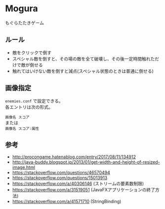 # Mogura
もぐらたたきゲーム

## ルール
- 敵をクリックで倒す
- スペシャル敵を倒すと、その場の敵を全て破壊し、その後一定時間触れただけで敵が倒せる
- 触れてはいけない敵を倒すと減点(スペシャル状態のときは普通に倒せる)

## 画像指定
`enemies.conf` で設定できる。  
各エントリは次の形式。  
  
`画像名 スコア`  
または  
`画像名 スコア:属性`

## 参考
- http://procongame.hatenablog.com/entry/2017/08/11/134912
- http://java-buddy.blogspot.jp/2013/01/get-width-and-height-of-resized-image.html
- https://stackoverflow.com/questions/46570494
- https://stackoverflow.com/questions/15013913
- https://stackoverflow.com/a/40306146 (ストリームの要素数制限)
- https://stackoverflow.com/a/31519051 (JavaFXアプリケーションの終了方法)
- https://stackoverflow.com/a/41571710 (StringBinding)
